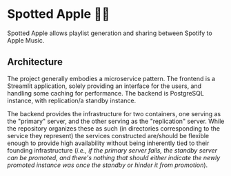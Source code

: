 # Spotted Apple :apple::snake:
Spotted Apple allows playlist generation and sharing between Spotify to Apple Music.

## Architecture
The project generally embodies a microservice pattern. The frontend is a Streamlit application, solely providing an interface for the users, and handling some caching for performance. The backend is PostgreSQL instance, with replication/a standby instance.

The backend provides the infrastructure for two containers, one serving as the "primary" server, and the other serving as the "replication" server. While the repository organizes these as such (in directories corresponding to the service they represent) the services constructed are/should be flexible enough to provide high availability without being inherently tied to their founding infrastructure (_i.e., if the primary server fails, the standby server can be promoted, and there's nothing that should either indicate the newly promoted instance was once the standby or hinder it from promotion_).
